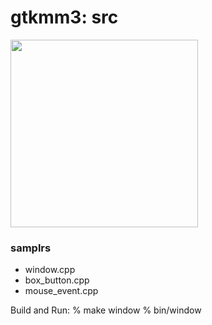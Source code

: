 gtkmm3: src
===============

<image src="https://raw.githubusercontent.com/ohwada/MAC_cpp_Samples/master/gtkmm3/screenshots/window.png" width="300" /> 

### samplrs
- window.cpp
- box_button.cpp
- mouse_event.cpp

Build and Run:
% make window
% bin/window
